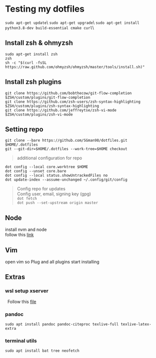 # Testing my dotfiles

`sudo apt-get update`\ `sudo apt-get upgrade`\ `sudo apt-get install
python3.8-dev build-essential cmake curl`\

## Install zsh & ohmyzsh

`sudo apt-get install zsh`\
`zsh`\
`sh -c "$(curl -fsSL https://raw.github.com/ohmyzsh/ohmyzsh/master/tools/install.sh)"`

## Install zsh plugins

`git clone https://github.com/bobthecow/git-flow-completion $ZSH/custom/plugins/git-flow-completion`\
`git clone https://github.com/zsh-users/zsh-syntax-highlighting $ZSH/custom/plugins/zsh-syntax-highlighting`\
`git clone https://github.com/jeffreytse/zsh-vi-mode $ZSH/custom/plugins/zsh-vi-mode`

## Setting repo

`git clone --bare https://github.com/SGman98/dotfiles.git $HOME/.dotfiles`\
`git --git-dir=$HOME/.dotfiles --work-tree=$HOME checkout`

> additional configuration for repo

`dot config --local core.worktree $HOME`\
`dot config --unset core.bare`\
`dot config --local status.showUntrackedFiles no`\
`dot update-index --assume-unchanged ~/.config/git/config`

> Config repo for updates\
> Config user, email, signing key (gpg)\
> `dot fetch`\
> `dot push --set-upstream origin master`

## Node

install nvm and node\
follow this [link](https://github.com/nvm-sh/nvm)

## Vim

open vim so Plug and all plugins start installing

## Extras

### wsl setup xserver

&nbsp;&nbsp;Follow this [file](https://github.com/davidbombal/wsl2/blob/main/ubuntu_gui_youtube)

### pandoc

`sudo apt install pandoc pandoc-citeproc texlive-full texlive-latex-extra`

### terminal utils

`sudo apt install bat tree neofetch`

